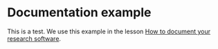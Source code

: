 # Documentation example
This is a test.
We use this example in the lesson
[How to document your research software](https://coderefinery.github.io/documentation/).
